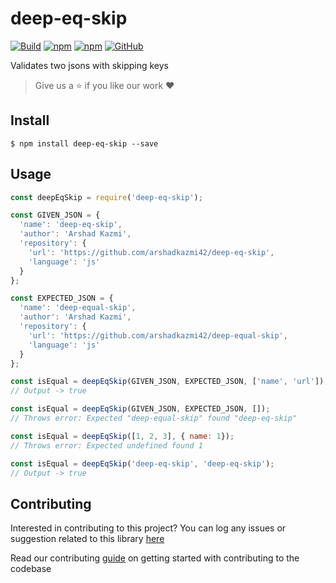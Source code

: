 # deep-eq-skip

[![Build](https://github.com/arshadkazmi42/deep-eq-skip/actions/workflows/nodejs.yml/badge.svg)](https://github.com/arshadkazmi42/deep-eq-skip/actions/workflows/nodejs.yml)
[![npm](https://img.shields.io/npm/v/deep-eq-skip)](https://www.npmjs.com/package/deep-eq-skip)
[![npm](https://img.shields.io/npm/dt/deep-eq-skip)](https://www.npmjs.com/package/deep-eq-skip)
[![GitHub](https://img.shields.io/github/license/arshadkazmi42/deep-eq-skip)](https://github.com/arshadkazmi42/deep-eq-skip/blob/master/LICENSE)

Validates two jsons with skipping keys

> Give us a :star: if you like our work :heart:

## Install

```
$ npm install deep-eq-skip --save
```

## Usage

```javascript
const deepEqSkip = require('deep-eq-skip');

const GIVEN_JSON = {
  'name': 'deep-eq-skip',
  'author': 'Arshad Kazmi',
  'repository': {
    'url': 'https://github.com/arshadkazmi42/deep-eq-skip',
    'language': 'js'
  }
};

const EXPECTED_JSON = {
  'name': 'deep-equal-skip',
  'author': 'Arshad Kazmi',
  'repository': {
    'url': 'https://github.com/arshadkazmi42/deep-equal-skip',
    'language': 'js'
  }
};

const isEqual = deepEqSkip(GIVEN_JSON, EXPECTED_JSON, ['name', 'url']);
// Output -> true

const isEqual = deepEqSkip(GIVEN_JSON, EXPECTED_JSON, []);
// Throws error: Expected "deep-equal-skip" found "deep-eq-skip"

const isEqual = deepEqSkip([1, 2, 3], { name: 1});
// Throws error: Expected undefined found 1

const isEqual = deepEqSkip('deep-eq-skip', 'deep-eq-skip');
// Output -> true
```

## Contributing

Interested in contributing to this project?
You can log any issues or suggestion related to this library [here](https://github.com/arshadkazmi42/deep-eq-skip/issues/new)

Read our contributing [guide](CONTRIBUTING.md) on getting started with contributing to the codebase

